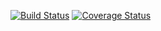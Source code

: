 [![Build Status](https://travis-ci.com/JenkaCool/gtest.svg?branch=master)](https://travis-ci.com/JenkaCool/test)
[![Coverage Status](https://coveralls.io/repos/JenkaCool/test/badge.svg?branch=master)](https://coveralls.io/github/JenkaCool/test?branch=master)
